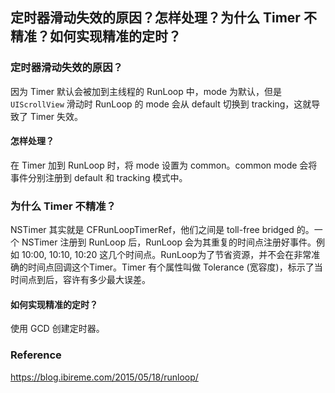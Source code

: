 ## 定时器滑动失效的原因？怎样处理？为什么 Timer 不精准？如何实现精准的定时？

### 定时器滑动失效的原因？

因为 Timer 默认会被加到主线程的 RunLoop 中，mode 为默认，但是 `UIScrollView` 滑动时 RunLoop 的 mode 会从 default 切换到 tracking，这就导致了 Timer 失效。

#### 怎样处理？

在 Timer 加到 RunLoop 时，将 mode 设置为 common。common mode 会将事件分别注册到 default 和 tracking 模式中。



### 为什么 Timer 不精准？

NSTimer 其实就是 CFRunLoopTimerRef，他们之间是 toll-free bridged 的。一个 NSTimer 注册到 RunLoop 后，RunLoop 会为其重复的时间点注册好事件。例如 10:00, 10:10, 10:20 这几个时间点。RunLoop为了节省资源，并不会在非常准确的时间点回调这个Timer。Timer 有个属性叫做 Tolerance (宽容度)，标示了当时间点到后，容许有多少最大误差。

#### 如何实现精准的定时？

使用 GCD 创建定时器。



### Reference

https://blog.ibireme.com/2015/05/18/runloop/